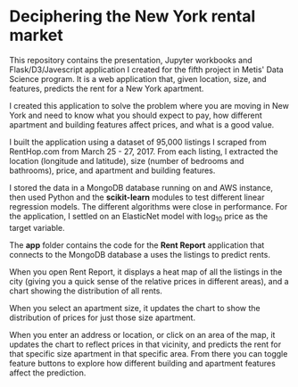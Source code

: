 # Deciphering the New York rental market

This repository contains the presentation, Jupyter workbooks and
Flask/D3/Javescript application I created for the fifth project in
Metis' Data Science program. It is a web application that, given
location, size, and features, predicts the rent for a New York
apartment. 

I created this application to solve the problem where you are moving
in New York and need to know what you should expect to pay, how
different apartment and building features affect prices, and what is a
good value.

I built the application using a dataset of 95,000 listings I scraped
from RentHop.com from March 25 - 27, 2017. From each listing, I
extracted the location (longitude and latitude), size (number of
bedrooms and bathrooms), price, and apartment and building features.

I stored the data in a MongoDB database running on and AWS instance,
then used Python and the **scikit-learn** modules to test different
linear regression models. The different algorithms were close in
performance. For the application, I settled on an ElasticNet model
with log<sub>10</sub> price as the target variable.

The **app** folder contains the code for the **Rent Report**
application that connects to the MongoDB database a uses the listings
to predict rents. 

When you open Rent Report, it displays a heat map of all the listings
in the city (giving you a quick sense of the relative prices in
different areas), and a chart showing the distribution of all rents.

When you select an apartment size, it updates the chart to show the
distribution of prices for just those size apartment. 

When you enter an address or location, or click on an area of the map,
it updates the chart to reflect prices in that vicinity, and predicts
the rent for that specific size apartment in that specific area. From
there you can toggle feature buttons to explore how different building
and apartment features affect the prediction.
